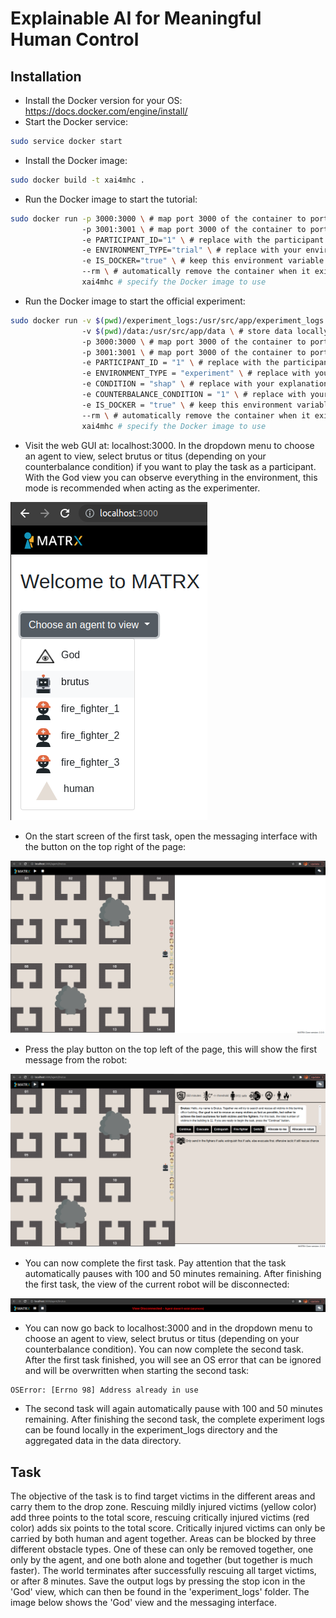 # Explainable AI for Meaningful Human Control
## Installation
- Install the Docker version for your OS: https://docs.docker.com/engine/install/
- Start the Docker service: 
```bash
sudo service docker start
```
- Install the Docker image:
```bash
sudo docker build -t xai4mhc .
```
- Run the Docker image to start the tutorial:
```bash
sudo docker run -p 3000:3000 \ # map port 3000 of the container to port 3000 on the host
                -p 3001:3001 \ # map port 3000 of the container to port 3000 on the host
                -e PARTICIPANT_ID="1" \ # replace with the participant ID of your choice
                -e ENVIRONMENT_TYPE="trial" \ # replace with your environment of choice: trial or experiment
                -e IS_DOCKER="true" \ # keep this environment variable as it is used to distinguish between running the repository locally or using Docker
                --rm \ # automatically remove the container when it exits
                xai4mhc # specify the Docker image to use
```
- Run the Docker image to start the official experiment:
```bash
sudo docker run -v $(pwd)/experiment_logs:/usr/src/app/experiment_logs \ # store experiment logs locally
                -v $(pwd)/data:/usr/src/app/data \ # store data locally
                -p 3000:3000 \ # map port 3000 of the container to port 3000 on the host
                -p 3001:3001 \ # map port 3000 of the container to port 3000 on the host
                -e PARTICIPANT_ID = "1" \ # replace with the participant ID of your choice
                -e ENVIRONMENT_TYPE = "experiment" \ # replace with your environment of choice: trial or experiment
                -e CONDITION = "shap" \ # replace with your explanation condition of choice: baseline, shap, or util
                -e COUNTERBALANCE_CONDITION = "1" \ # replace with your counterbalance condition of choice: 1, 2, 3, 4, 5, 6, 7, or 8
                -e IS_DOCKER = "true" \ # keep this environment variable as it is used to distinguish between running the repository locally or using Docker
                --rm \ # automatically remove the container when it exits
                xai4mhc # specify the Docker image to use
```
- Visit the web GUI at: localhost:3000. In the dropdown menu to choose an agent to view, select brutus or titus (depending on your counterbalance condition) if you want to play the task as a participant. With the God view you can observe everything in the environment, this mode is recommended when acting as the experimenter.

![localhost-startpage](images/localhost_startpage.png "Localhost Startpage") 

- On the start screen of the first task, open the messaging interface with the button on the top right of the page:

![task-startscreen](images/xai4mhc-startscreen.png "Task Startscreen")

- Press the play button on the top left of the page, this will show the first message from the robot:

![task-messages](images/xai4mhc-messages.png "Task Messages")

- You can now complete the first task. Pay attention that the task automatically pauses with 100 and 50 minutes remaining. After finishing the first task, the view of the current robot will be disconnected:

![view-disconnected](images/view_disconnected.png "View Disconnected")

- You can now go back to localhost:3000 and in the dropdown menu to choose an agent to view, select brutus or titus (depending on your counterbalance condition). You can now complete the second task. After the first task finished, you will see an OS error that can be ignored and will be overwritten when starting the second task:
```
OSError: [Errno 98] Address already in use
```
- The second task will again automatically pause with 100 and 50 minutes remaining. After finishing the second task, the complete experiment logs can be found locally in the experiment_logs directory and the aggregated data in the data directory.

## Task
The objective of the task is to find target victims in the different areas and carry them to the drop zone. Rescuing mildly injured victims (yellow color) add three points to the total score, rescuing critically injured victims (red color) adds six points to the total score. Critically injured victims can only be carried by both human and agent together. Areas can be blocked by three different obstacle types. One of these can only be removed together, one only by the agent, and one both alone and together (but together is much faster). The world terminates after successfully rescuing all target victims, or after 8 minutes. Save the output logs by pressing the stop icon in the 'God' view, which can then be found in the 'experiment_logs' folder. The image below shows the 'God' view and the messaging interface. 
